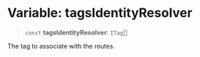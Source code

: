 # Variable: tagsIdentityResolver

> `const` **tagsIdentityResolver**: `ITag`[]

The tag to associate with the routes.

